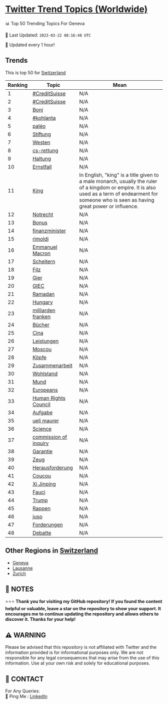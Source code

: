 [Twitter Trend Topics (Worldwide)](https://github.com/ErcinDedeoglu/Twitter-Trend-Topics)
==========


📊 Top 50 Trending Topics For Geneva

📆 Last Updated: `2023-03-22 08:16:48 UTC`

🔧 Updated every 1 hour!


## Trends

This is top 50 for [Switzerland](</Switzerland>)

| Ranking | Topic | Mean |
| ------- | ------------ | ------------ |
| 1 | [#CreditSuisse](http://twitter.com/search?q=%23CreditSuisse) | N/A |
| 2 | [#CreditSuisse](http://twitter.com/search?q=%23CreditSuisse) | N/A |
| 3 | [Boni](http://twitter.com/search?q=Boni) | N/A |
| 4 | [#kohlanta](http://twitter.com/search?q=%23kohlanta) | N/A |
| 5 | [paléo](http://twitter.com/search?q=pal%c3%a9o) | N/A |
| 6 | [Stiftung](http://twitter.com/search?q=Stiftung) | N/A |
| 7 | [Westen](http://twitter.com/search?q=Westen) | N/A |
| 8 | [cs-rettung](http://twitter.com/search?q=cs-rettung) | N/A |
| 9 | [Haltung](http://twitter.com/search?q=Haltung) | N/A |
| 10 | [Ernstfall](http://twitter.com/search?q=Ernstfall) | N/A |
| 11 | [King](http://twitter.com/search?q=King) | In English, "king" is a title given to a male monarch, usually the ruler of a kingdom or empire. It is also used as a term of endearment for someone who is seen as having great power or influence. |
| 12 | [Notrecht](http://twitter.com/search?q=Notrecht) | N/A |
| 13 | [Bonus](http://twitter.com/search?q=Bonus) | N/A |
| 14 | [finanzminister](http://twitter.com/search?q=finanzminister) | N/A |
| 15 | [rimoldi](http://twitter.com/search?q=rimoldi) | N/A |
| 16 | [Emmanuel Macron](http://twitter.com/search?q=Emmanuel+Macron) | N/A |
| 17 | [Scheitern](http://twitter.com/search?q=Scheitern) | N/A |
| 18 | [Filz](http://twitter.com/search?q=Filz) | N/A |
| 19 | [Gier](http://twitter.com/search?q=Gier) | N/A |
| 20 | [GIEC](http://twitter.com/search?q=GIEC) | N/A |
| 21 | [Ramadan](http://twitter.com/search?q=Ramadan) | N/A |
| 22 | [Hungary](http://twitter.com/search?q=Hungary) | N/A |
| 23 | [milliarden franken](http://twitter.com/search?q=milliarden+franken) | N/A |
| 24 | [Bücher](http://twitter.com/search?q=B%c3%bccher) | N/A |
| 25 | [Cina](http://twitter.com/search?q=Cina) | N/A |
| 26 | [Leistungen](http://twitter.com/search?q=Leistungen) | N/A |
| 27 | [Moscou](http://twitter.com/search?q=Moscou) | N/A |
| 28 | [Köpfe](http://twitter.com/search?q=K%c3%b6pfe) | N/A |
| 29 | [Zusammenarbeit](http://twitter.com/search?q=Zusammenarbeit) | N/A |
| 30 | [Wohlstand](http://twitter.com/search?q=Wohlstand) | N/A |
| 31 | [Mund](http://twitter.com/search?q=Mund) | N/A |
| 32 | [Europeans](http://twitter.com/search?q=Europeans) | N/A |
| 33 | [Human Rights Council](http://twitter.com/search?q=Human+Rights+Council) | N/A |
| 34 | [Aufgabe](http://twitter.com/search?q=Aufgabe) | N/A |
| 35 | [ueli maurer](http://twitter.com/search?q=ueli+maurer) | N/A |
| 36 | [Science](http://twitter.com/search?q=Science) | N/A |
| 37 | [commission of inquiry](http://twitter.com/search?q=commission+of+inquiry) | N/A |
| 38 | [Garantie](http://twitter.com/search?q=Garantie) | N/A |
| 39 | [Zeug](http://twitter.com/search?q=Zeug) | N/A |
| 40 | [Herausforderung](http://twitter.com/search?q=Herausforderung) | N/A |
| 41 | [Coucou](http://twitter.com/search?q=Coucou) | N/A |
| 42 | [Xi Jinping](http://twitter.com/search?q=Xi+Jinping) | N/A |
| 43 | [Fauci](http://twitter.com/search?q=Fauci) | N/A |
| 44 | [Trump](http://twitter.com/search?q=Trump) | N/A |
| 45 | [Rappen](http://twitter.com/search?q=Rappen) | N/A |
| 46 | [juso](http://twitter.com/search?q=juso) | N/A |
| 47 | [Forderungen](http://twitter.com/search?q=Forderungen) | N/A |
| 48 | [Debatte](http://twitter.com/search?q=Debatte) | N/A |



## Other Regions in [Switzerland](</Switzerland>)

* [Geneva](</Switzerland/Geneva.md>)
* [Lausanne](</Switzerland/Lausanne.md>)
* [Zurich](</Switzerland/Zurich.md>)



## 📝 NOTES

⭐⭐⭐ **Thank you for visiting my GitHub repository! If you found the content helpful or valuable, leave a star on the repository to show your support. It encourages me to continue updating the repository and allows others to discover it. Thanks for your help!**


## ⚠️ WARNING

Please be advised that this repository is not affiliated with Twitter and the information provided is for informational purposes only. We are not responsible for any legal consequences that may arise from the use of this information. Use at your own risk and solely for educational purposes.


## 📨 CONTACT

 For Any Queries:  
            🏓 Ping Me : [LinkedIn](https://www.linkedin.com/in/ercindedeoglu/)
